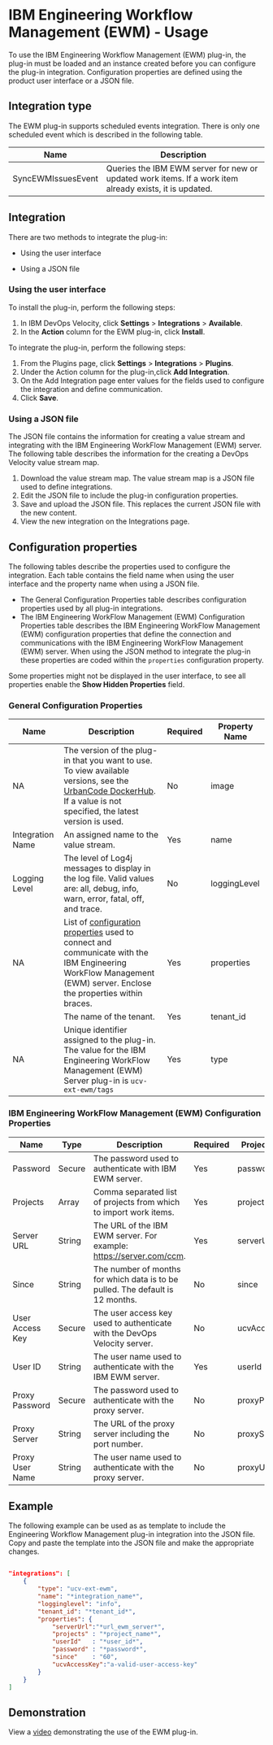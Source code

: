
# IBM Engineering Workflow Management (EWM) - Usage

To use the IBM Engineering Workflow Management (EWM) plug-in, the plug-in must be loaded and an instance created before you can configure the plug-in integration. Configuration properties are defined using the product user interface or a JSON file.

## Integration type

The EWM plug-in supports scheduled events integration. There is only one scheduled event which is described in the following table.

| Name | Description |
| --- | --- |
| SyncEWMIssuesEvent | Queries the IBM EWM server for new or updated work items. If a work item already exists, it is updated. |

## Integration

There are two methods to integrate the plug-in:

* Using the user interface

* Using a JSON file

### Using the user interface

To install the plug-in, perform the following steps:

1. In IBM DevOps Velocity, click **Settings** > **Integrations** > **Available**.
2. In the **Action** column for the EWM plug-in, click **Install**.

To integrate the plug-in, perform the following steps:

1. From the Plugins page, click **Settings** > **Integrations** > **Plugins**.
2. Under the Action column for the plug-in,click **Add Integration**.
3. On the Add Integration page enter values for the fields used to configure the integration and define communication.
4. Click **Save**.

### Using a JSON file

The JSON file contains the information for creating a value stream and integrating with the IBM Engineering WorkFlow Management (EWM) server. The following table describes the information for the creating a DevOps Velocity value stream map.

1. Download the value stream map. The value stream map is a JSON file used to define integrations.
2. Edit the JSON file to include the plug-in configuration properties.
3. Save and upload the JSON file. This replaces the current JSON file with the new content.
4. View the new integration on the Integrations page.

## Configuration properties

The following tables describe the properties used to configure the integration. Each table contains the field name when using the user interface and the property name when using a JSON file.

* The General Configuration Properties table describes configuration properties used by all plug-in integrations.
* The IBM Engineering WorkFlow Management (EWM) Configuration Properties table describes the IBM Engineering WorkFlow Management (EWM) configuration properties that define the connection and communications with the IBM Engineering WorkFlow Management (EWM) server. When using the JSON method to integrate the plug-in these properties are coded within the `properties` configuration property.

Some properties might not be displayed in the user interface, to see all properties enable the **Show Hidden Properties** field.

### General Configuration Properties

| Name | Description | Required | Property Name |
| --- | --- | --- | --- |
| NA | The version of the plug-in that you want to use. To view available versions, see the [UrbanCode DockerHub](https://hub.docker.com/r/urbancode/ucv-ext-ewm/tags). If a value is not specified, the latest version is used. | No | image |
| Integration Name | An assigned name to the value stream. | Yes | name |
| Logging Level | The level of Log4j messages to display in the log file. Valid values are: all, debug, info, warn, error, fatal, off, and trace. | No | loggingLevel |
| NA | List of [configuration properties](#ibm-engineering-workflow-management-ewm-configuration-properties) used to connect and communicate with the IBM Engineering WorkFlow Management (EWM) server. Enclose the properties within braces. | Yes | properties |
|  | The name of the tenant. | Yes | tenant_id |
| NA | Unique identifier assigned to the plug-in. The value for the IBM Engineering WorkFlow Management (EWM) Server plug-in is `ucv-ext-ewm/tags` | Yes | type |

### IBM Engineering WorkFlow Management (EWM) Configuration Properties

| Name | Type | Description | Required | Project Name |
| --- | --- | --- | --- | --- |
| Password | Secure | The password used to authenticate with IBM EWM server. | Yes | password |
| Projects | Array | Comma separated list of projects from which to import work items. | Yes | projects |
| Server URL | String | The URL of the IBM EWM server. For example: <https://server.com/ccm>. | Yes | serverUrl |
| Since | String | The number of months for which data is to be pulled. The default is 12 months. | No | since |
| User Access Key | Secure | The user access key used to authenticate with the DevOps Velocity server. | No | ucvAccessKey |
| User ID | String | The user name used to authenticate with the IBM EWM server. | Yes | userId |
| Proxy Password | Secure | The password used to authenticate with the proxy server. | No | proxyPassword |
| Proxy Server | String | The URL of the proxy server including the port number. | No | proxyServer |
| Proxy User Name | String | The user name used to authenticate with the proxy server. | No | proxyUsername |

## Example

The following example can be used as as template to include the Engineering Workflow Management plug-in integration into the JSON file. Copy and paste the template into the JSON file and make the appropriate changes.

```json

"integrations": [
    {
        "type": "ucv-ext-ewm",
        "name": "*integration_name*",
        "logginglevel": "info",
        "tenant_id": "*tenant_id*",
        "properties": {
            "serverUrl":"*url_ewm_server*",
            "projects" : "*project_name*",
            "userId"   : "*user_id*",
            "password" : "*password*",
            "since"    : "60",
            "ucvAccessKey":"a-valid-user-access-key"
        }
    }
]

```

## Demonstration

View a [video](https://www.youtube.com/watch?v=mY14Kn1R0EI) demonstrating the use of the EWM plug-in.
